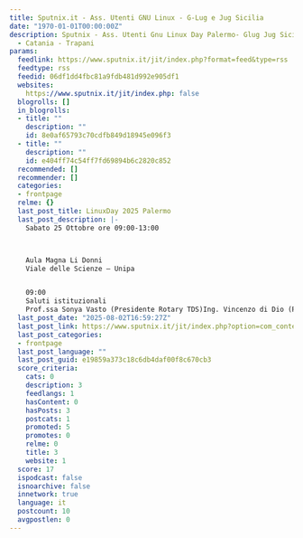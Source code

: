 ```yaml
---
title: Sputnix.it - Ass. Utenti GNU Linux - G-Lug e Jug Sicilia
date: "1970-01-01T00:00:00Z"
description: Sputnix - Ass. Utenti Gnu Linux Day Palermo- Glug Jug Sicilia - Palermo
  - Catania - Trapani
params:
  feedlink: https://www.sputnix.it/jit/index.php?format=feed&type=rss
  feedtype: rss
  feedid: 06df1dd4fbc81a9fdb481d992e905df1
  websites:
    https://www.sputnix.it/jit/index.php: false
  blogrolls: []
  in_blogrolls:
  - title: ""
    description: ""
    id: 8e0af65793c70cdfb849d18945e096f3
  - title: ""
    description: ""
    id: e404ff74c54ff7fd69894b6c2820c852
  recommended: []
  recommender: []
  categories:
  - frontpage
  relme: {}
  last_post_title: LinuxDay 2025 Palermo
  last_post_description: |-
    Sabato 25 Ottobre ore 09:00-13:00



    Aula Magna Li Donni
    Viale delle Scienze – Unipa


    09:00
    Saluti istituzionali
    Prof.ssa Sonya Vasto (Presidente Rotary TDS)Ing. Vincenzo di Dio (Presidente Ordine
  last_post_date: "2025-08-02T16:59:27Z"
  last_post_link: https://www.sputnix.it/jit/index.php?option=com_content&view=article&id=254:linuxday-2025-palermo
  last_post_categories:
  - frontpage
  last_post_language: ""
  last_post_guid: e19859a373c18c6db4daf00f8c670cb3
  score_criteria:
    cats: 0
    description: 3
    feedlangs: 1
    hasContent: 0
    hasPosts: 3
    postcats: 1
    promoted: 5
    promotes: 0
    relme: 0
    title: 3
    website: 1
  score: 17
  ispodcast: false
  isnoarchive: false
  innetwork: true
  language: it
  postcount: 10
  avgpostlen: 0
---
```

